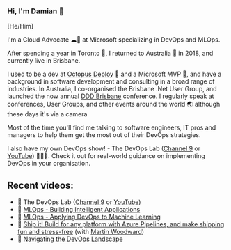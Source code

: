 ### Hi, I'm Damian 👋
[He/Him]

I'm a Cloud Advocate ☁🥑 at Microsoft specializing in DevOps and MLOps.

After spending a year in Toronto 🍁, I returned to Australia 🦘 in 2018, and currently live in Brisbane.

I used to be a dev at [Octopus Deploy](https://octopus.com) 🐙 and a Microsoft MVP 🏅, and have a background in software development and consulting in a broad range of industries. In Australia, I co-organised the Brisbane .Net User Group, and launched the now annual [DDD Brisbane](https://dddbrisbane.com) conference. I regularly speak at conferences, User Groups, and other events around the world 🌏 although these days it's via a camera

Most of the time you'll find me talking to software engineers, IT pros and managers to help them get the most out of their DevOps strategies.

I also have my own DevOps show! - The DevOps Lab ([Channel 9](https://aka.ms/devopslab) or [YouTube](https://aka.ms/devopslab-yt)) 🧪🧫🥼. Check it out for real-world guidance on implementing DevOps in your organisation.

## Recent videos:

- 🧫 The DevOps Lab ([Channel 9](https://aka.ms/devopslab) or [YouTube](https://aka.ms/devopslab-yt))
- 🧠 [MLOps - Building Intelligent Applications](https://www.microsoft.com/en-au/experiences/video/mlops-building-intelligent-applications/?WT.mc_id=videos-github-dabrady)
- 🧠 [MLOps - Applying DevOps to Machine Learning](https://myignite.techcommunity.microsoft.com/sessions/83003?WT.mc_id=videos-github-dabrady)
- 🚀 [Ship it! Build for any platform with Azure Pipelines, and make shipping fun and stress-free](https://myignite.techcommunity.microsoft.com/sessions/81619?WT.mc_id=videos-github-dabrady) (with [Martin Woodward](https://github.com/martinwoodward))
- 🧭 [Navigating the DevOps Landscape](https://mybuild.microsoft.com/sessions/16934a22-a3c2-4915-a783-b38903efca0b?WT.mc_id=videos-github-dabrady)
